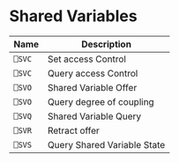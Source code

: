 # Shared Variables

| Name | Description |
| --- | ---  |
| `⎕SVC` | Set access Control |
| `⎕SVC` | Query access Control |
| `⎕SVO` | Shared Variable Offer |
| `⎕SVO` | Query degree of coupling |
| `⎕SVQ` | Shared Variable Query |
| `⎕SVR` | Retract offer |
| `⎕SVS` | Query Shared Variable State |
